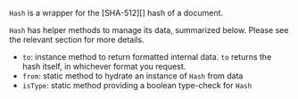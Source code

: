 `Hash` is a wrapper for the [SHA-512][] hash of a document.

`Hash` has helper methods to manage its data, summarized below. Please see the relevant section for more details.

- `to`: instance method to return formatted internal data. `to` returns the hash itself, in whichever format you request.
- `from`: static method to hydrate an instance of `Hash` from data
- `isType`: static method providing a boolean type-check for `Hash`
